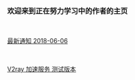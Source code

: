 ### 欢迎来到正在努力学习中的作者的主页
<br>

[最新通知 2018-06-06](Notice.md)

<br>

[V2ray 加速服务 测试版本](web/v2/Subhomepage.md)

<br>

